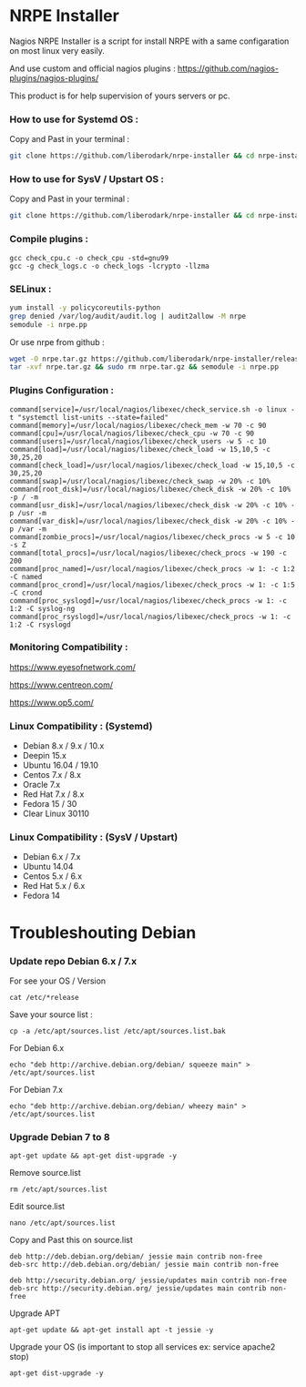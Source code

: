 # NRPE Installer

Nagios NRPE Installer is a script for install NRPE with a same configaration on most linux very easily.

And use custom and official nagios plugins :  https://github.com/nagios-plugins/nagios-plugins/

This product is for help supervision of yours servers or pc.


### How to use for Systemd OS :

Copy and Past in your terminal :

```bash
git clone https://github.com/liberodark/nrpe-installer && cd nrpe-installer && chmod +x install.sh; ./install.sh
```


### How to use for SysV / Upstart OS :

Copy and Past in your terminal :

```bash
git clone https://github.com/liberodark/nrpe-installer && cd nrpe-installer && chmod +x install-debug-old.sh; ./install-debug-old.sh
```

### Compile plugins :

```
gcc check_cpu.c -o check_cpu -std=gnu99
gcc -g check_logs.c -o check_logs -lcrypto -llzma
```

### SELinux :


```bash
yum install -y policycoreutils-python
grep denied /var/log/audit/audit.log | audit2allow -M nrpe
semodule -i nrpe.pp
```

Or use nrpe from github :

```bash
wget -O nrpe.tar.gz https://github.com/liberodark/nrpe-installer/releases/download/1.0/nrpe.tar.gz
tar -xvf nrpe.tar.gz && sudo rm nrpe.tar.gz && semodule -i nrpe.pp
```

### Plugins Configuration :

```
command[service]=/usr/local/nagios/libexec/check_service.sh -o linux -t "systemctl list-units --state=failed"
command[memory]=/usr/local/nagios/libexec/check_mem -w 70 -c 90
command[cpu]=/usr/local/nagios/libexec/check_cpu -w 70 -c 90
command[users]=/usr/local/nagios/libexec/check_users -w 5 -c 10
command[load]=/usr/local/nagios/libexec/check_load -w 15,10,5 -c 30,25,20
command[check_load]=/usr/local/nagios/libexec/check_load -w 15,10,5 -c 30,25,20
command[swap]=/usr/local/nagios/libexec/check_swap -w 20% -c 10%
command[root_disk]=/usr/local/nagios/libexec/check_disk -w 20% -c 10% -p / -m
command[usr_disk]=/usr/local/nagios/libexec/check_disk -w 20% -c 10% -p /usr -m
command[var_disk]=/usr/local/nagios/libexec/check_disk -w 20% -c 10% -p /var -m
command[zombie_procs]=/usr/local/nagios/libexec/check_procs -w 5 -c 10 -s Z
command[total_procs]=/usr/local/nagios/libexec/check_procs -w 190 -c 200
command[proc_named]=/usr/local/nagios/libexec/check_procs -w 1: -c 1:2 -C named
command[proc_crond]=/usr/local/nagios/libexec/check_procs -w 1: -c 1:5 -C crond
command[proc_syslogd]=/usr/local/nagios/libexec/check_procs -w 1: -c 1:2 -C syslog-ng
command[proc_rsyslogd]=/usr/local/nagios/libexec/check_procs -w 1: -c 1:2 -C rsyslogd
```

### Monitoring Compatibility :

https://www.eyesofnetwork.com/

https://www.centreon.com/

https://www.op5.com/


### Linux Compatibility : (Systemd)

- Debian 8.x / 9.x / 10.x
- Deepin 15.x
- Ubuntu 16.04 / 19.10
- Centos 7.x / 8.x
- Oracle 7.x
- Red Hat 7.x / 8.x
- Fedora 15 / 30
- Clear Linux 30110

### Linux Compatibility : (SysV / Upstart)

- Debian 6.x / 7.x
- Ubuntu 14.04
- Centos 5.x / 6.x
- Red Hat 5.x / 6.x
- Fedora 14

# Troubleshouting Debian

### Update repo Debian 6.x / 7.x

For see your OS / Version

```cat /etc/*release```

Save your source list :

```cp -a /etc/apt/sources.list /etc/apt/sources.list.bak```

For Debian 6.x

```echo "deb http://archive.debian.org/debian/ squeeze main" > /etc/apt/sources.list```

For Debian 7.x

```echo "deb http://archive.debian.org/debian/ wheezy main" > /etc/apt/sources.list```


### Upgrade Debian 7 to 8

```
apt-get update && apt-get dist-upgrade -y
```

Remove source.list
```
rm /etc/apt/sources.list
```

Edit source.list
```
nano /etc/apt/sources.list
```

Copy and Past this on source.list
```
deb http://deb.debian.org/debian/ jessie main contrib non-free
deb-src http://deb.debian.org/debian/ jessie main contrib non-free

deb http://security.debian.org/ jessie/updates main contrib non-free
deb-src http://security.debian.org/ jessie/updates main contrib non-free
```

Upgrade APT
```
apt-get update && apt-get install apt -t jessie -y
```

Upgrade your OS (is important to stop all services ex: service apache2 stop)
```
apt-get dist-upgrade -y
```
